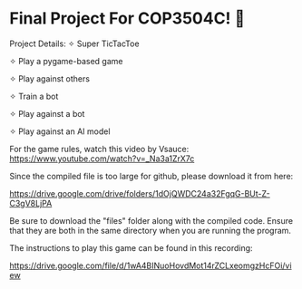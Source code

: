 # Final Project For COP3504C! 🥳

Project Details:
✧ Super TicTacToe

✧ Play a pygame-based game

✧ Play against others

✧ Train a bot

✧ Play against a bot

✧ Play against an AI model

For the game rules, watch this video by Vsauce:
https://www.youtube.com/watch?v=_Na3a1ZrX7c

Since the compiled file is too large for github, please download it from here:

https://drive.google.com/drive/folders/1dOjQWDC24a32FgqG-BUt-Z-C3gV8LjPA

Be sure to download the "files" folder along with the compiled code. Ensure that they are both in the same directory when you are running the program.

The instructions to play this game can be found in this recording:

https://drive.google.com/file/d/1wA4BINuoHovdMot14rZCLxeomgzHcFOi/view
